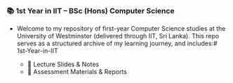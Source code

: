 ### 📚 1st Year in IIT – BSc (Hons) Computer Science

- Welcome to my repository of first-year Computer Science studies at the University of Westminster (delivered through IIT, Sri Lanka). This repo serves as a structured archive of my learning journey, and includes:# 1st-Year-in-IIT

  - 📄 Lecture Slides & Notes
  - 📝 Assessment Materials & Reports

